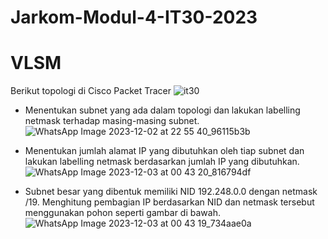 # Jarkom-Modul-4-IT30-2023

# VLSM
Berikut topologi di Cisco Packet Tracer
![it30](https://github.com/anisaghinasalsabila/Jarkom-Modul-4-IT30-2023/assets/113872836/54bd69ad-ed7e-41eb-a57f-23b98a0c7edb)

- Menentukan subnet yang ada dalam topologi dan lakukan labelling netmask terhadap masing-masing subnet.
  ![WhatsApp Image 2023-12-02 at 22 55 40_96115b3b](https://github.com/anisaghinasalsabila/Jarkom-Modul-4-IT30-2023/assets/113872836/17f4ba78-6824-44cb-9a7a-bcdcb1cbfa9b)

- Menentukan jumlah alamat IP yang dibutuhkan oleh tiap subnet dan lakukan labelling netmask berdasarkan jumlah IP yang dibutuhkan.
  ![WhatsApp Image 2023-12-03 at 00 43 20_816794df](https://github.com/anisaghinasalsabila/Jarkom-Modul-4-IT30-2023/assets/113872836/2e8552e1-f817-4bd1-b532-da0efe089b1f)

- Subnet besar yang dibentuk memiliki NID 192.248.0.0 dengan netmask /19. Menghitung pembagian IP berdasarkan NID dan netmask tersebut menggunakan pohon seperti gambar di bawah.
  ![WhatsApp Image 2023-12-03 at 00 43 19_734aae0a](https://github.com/anisaghinasalsabila/Jarkom-Modul-4-IT30-2023/assets/113872836/addcd5a7-16cf-4c5b-9acd-63a571f3635b)
  
